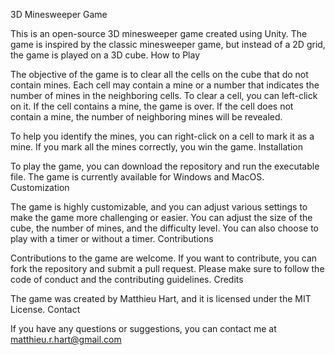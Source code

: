 3D Minesweeper Game

This is an open-source 3D minesweeper game created using Unity. The game is inspired by the classic minesweeper game, but instead of a 2D grid, the game is played on a 3D cube.
How to Play

The objective of the game is to clear all the cells on the cube that do not contain mines. Each cell may contain a mine or a number that indicates the number of mines in the neighboring cells. To clear a cell, you can left-click on it. If the cell contains a mine, the game is over. If the cell does not contain a mine, the number of neighboring mines will be revealed.

To help you identify the mines, you can right-click on a cell to mark it as a mine. If you mark all the mines correctly, you win the game.
Installation

To play the game, you can download the repository and run the executable file. The game is currently available for Windows and MacOS.
Customization

The game is highly customizable, and you can adjust various settings to make the game more challenging or easier. You can adjust the size of the cube, the number of mines, and the difficulty level. You can also choose to play with a timer or without a timer.
Contributions

Contributions to the game are welcome. If you want to contribute, you can fork the repository and submit a pull request. Please make sure to follow the code of conduct and the contributing guidelines.
Credits

The game was created by Matthieu Hart, and it is licensed under the MIT License.
Contact

If you have any questions or suggestions, you can contact me at matthieu.r.hart@gmail.com
